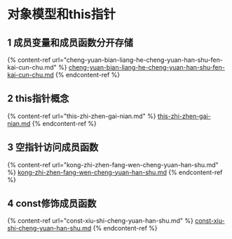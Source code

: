 # 对象模型和this指针

## 1 成员变量和成员函数分开存储

{% content-ref url="cheng-yuan-bian-liang-he-cheng-yuan-han-shu-fen-kai-cun-chu.md" %}
[cheng-yuan-bian-liang-he-cheng-yuan-han-shu-fen-kai-cun-chu.md](cheng-yuan-bian-liang-he-cheng-yuan-han-shu-fen-kai-cun-chu.md)
{% endcontent-ref %}

## 2 this指针概念

{% content-ref url="this-zhi-zhen-gai-nian.md" %}
[this-zhi-zhen-gai-nian.md](this-zhi-zhen-gai-nian.md)
{% endcontent-ref %}

## 3 空指针访问成员函数

{% content-ref url="kong-zhi-zhen-fang-wen-cheng-yuan-han-shu.md" %}
[kong-zhi-zhen-fang-wen-cheng-yuan-han-shu.md](kong-zhi-zhen-fang-wen-cheng-yuan-han-shu.md)
{% endcontent-ref %}

## 4 const修饰成员函数

{% content-ref url="const-xiu-shi-cheng-yuan-han-shu.md" %}
[const-xiu-shi-cheng-yuan-han-shu.md](const-xiu-shi-cheng-yuan-han-shu.md)
{% endcontent-ref %}
